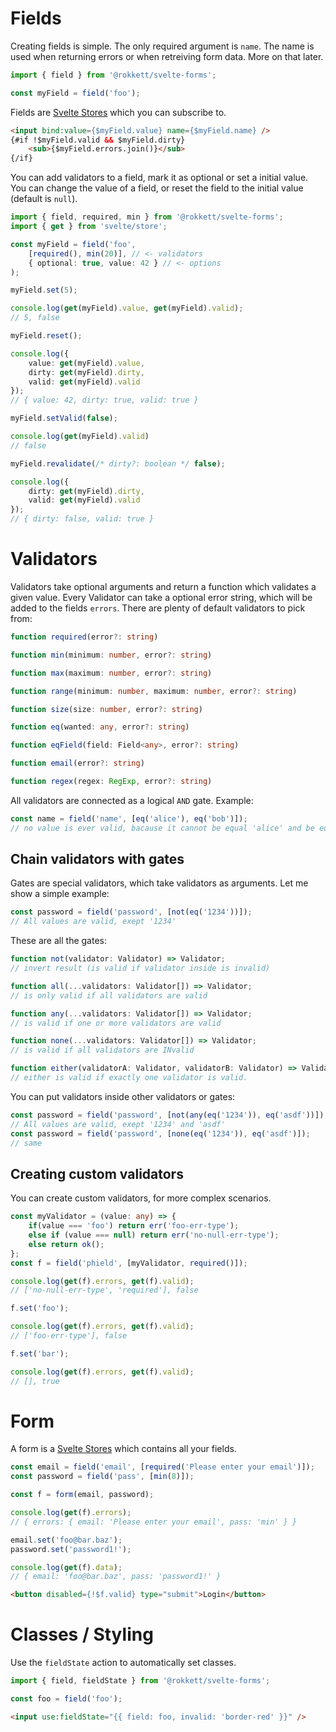 # Fields

Creating fields is simple. The only required argument is `name`. The name is used when returning errors or when retreiving form data. More on that later.

```ts
import { field } from '@rokkett/svelte-forms';

const myField = field('foo');
```

Fields are [Svelte Stores](https://svelte.dev/docs#run-time-svelte-store) which you can subscribe to.

```html
<input bind:value={$myField.value} name={$myField.name} />
{#if !$myField.valid && $myField.dirty}
    <sub>{$myField.errors.join()}</sub>
{/if}
```

You can add validators to a field, mark it as optional or set a initial value.
You can change the value of a field, or reset the field to the initial value (default is `null`).

```ts
import { field, required, min } from '@rokkett/svelte-forms';
import { get } from 'svelte/store';

const myField = field('foo',
    [required(), min(20)], // <- validators
    { optional: true, value: 42 } // <- options
);

myField.set(5);

console.log(get(myField).value, get(myField).valid);
// 5, false

myField.reset();

console.log({
    value: get(myField).value,
    dirty: get(myField).dirty,
    valid: get(myField).valid
});
// { value: 42, dirty: true, valid: true }

myField.setValid(false);

console.log(get(myField).valid)
// false

myField.revalidate(/* dirty?: boolean */ false);

console.log({
    dirty: get(myField).dirty,
    valid: get(myField).valid
});
// { dirty: false, valid: true }
```

# Validators

Validators take optional arguments and return a function which validates a given value.
Every Validator can take a optional error string, which will be added to the fields `errors`.
There are plenty of default validators to pick from:

```ts
function required(error?: string)

function min(minimum: number, error?: string)

function max(maximum: number, error?: string)

function range(minimum: number, maximum: number, error?: string)

function size(size: number, error?: string)

function eq(wanted: any, error?: string)

function eqField(field: Field<any>, error?: string)

function email(error?: string)

function regex(regex: RegExp, error?: string)
```

All validators are connected as a logical `AND` gate. Example:

```ts
const name = field('name', [eq('alice'), eq('bob')]);
// no value is ever valid, bacause it cannot be equal 'alice' and be equal 'bob' at the same time
```

## Chain validators with gates

Gates are special validators, which take validators as arguments. Let me show a simple example:

```ts
const password = field('password', [not(eq('1234'))]);
// All values are valid, exept '1234'
```

These are all the gates:

```ts
function not(validator: Validator) => Validator;
// invert result (is valid if validator inside is invalid)

function all(...validators: Validator[]) => Validator;
// is only valid if all validators are valid

function any(...validators: Validator[]) => Validator;
// is valid if one or more validators are valid

function none(...validators: Validator[]) => Validator;
// is valid if all validators are INvalid

function either(validatorA: Validator, validatorB: Validator) => Validator;
// either is valid if exactly one validator is valid.
```

You can put validators inside other validators or gates:

```ts
const password = field('password', [not(any(eq('1234')), eq('asdf'))]);
// All values are valid, exept '1234' and 'asdf'
const password = field('password', [none(eq('1234')), eq('asdf')]);
// same
```

## Creating custom validators

You can create custom validators, for more complex scenarios.

```ts
const myValidator = (value: any) => {
    if(value === 'foo') return err('foo-err-type');
    else if (value === null) return err('no-null-err-type');
    else return ok();
};
const f = field('phield', [myValidator, required()]);

console.log(get(f).errors, get(f).valid);
// ['no-null-err-type', 'required'], false

f.set('foo');

console.log(get(f).errors, get(f).valid);
// ['foo-err-type'], false

f.set('bar');

console.log(get(f).errors, get(f).valid);
// [], true
```

# Form

A form is a [Svelte Stores](https://svelte.dev/docs#run-time-svelte-store) which contains all your fields.

```ts
const email = field('email', [required('Please enter your email')]);
const password = field('pass', [min(8)]);

const f = form(email, password);

console.log(get(f).errors);
// { errors: { email: 'Please enter your email', pass: 'min' } }

email.set('foo@bar.baz');
password.set('password1!');

console.log(get(f).data);
// { email: 'foo@bar.baz', pass: 'password1!' }
```

```html
<button disabled={!$f.valid} type="submit">Login</button>
```

# Classes / Styling

Use the `fieldState` action to automatically set classes.

```ts
import { field, fieldState } from '@rokkett/svelte-forms';

const foo = field('foo');
```

```html
<input use:fieldState="{{ field: foo, invalid: 'border-red' }}" />
```
